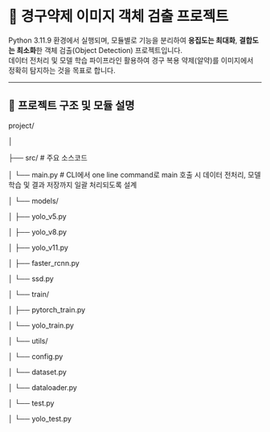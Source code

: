 # 💊 경구약제 이미지 객체 검출 프로젝트

Python 3.11.9 환경에서 실행되며, 모듈별로 기능을 분리하여 **응집도는 최대화**, **결합도는 최소화**한 객체 검출(Object Detection) 프로젝트입니다.  
데이터 전처리 및 모델 학습 파이프라인 활용하여 경구 복용 약제(알약)를 이미지에서 정확히 탐지하는 것을 목표로 합니다.

---

## 🧱 프로젝트 구조 및 모듈 설명

project/

│

├── src/                   # 주요 소스코드

│   └── main.py            # CLI에서 one line command로 main 호출 시 데이터 전처리, 모델 학습 및 결과 저장까지 일괄 처리되도록 설계

│   └── models/

│       ├── yolo_v5.py

│       ├── yolo_v8.py

│       ├── yolo_v11.py

│       ├── faster_rcnn.py

│       └── ssd.py

│   └── train/

│       ├── pytorch_train.py

│       └── yolo_train.py

│   └── utils/

│   └── config.py

│   └── dataset.py

│   └── dataloader.py

│   └── test.py

│   └── yolo_test.py
